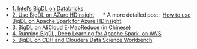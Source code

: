 
* [1. Intel’s BigDL on Databricks](https://databricks.com/blog/2017/02/09/intels-bigdl-databricks.html)
* [2. Use BigDL on AZure HDInsight](https://azure.microsoft.com/en-us/blog/use-bigdl-on-hdinsight-spark-for-distributed-deep-learning/)        * A more detailed post:  [How to use BigDL on Apache Spark for Azure HDInsight](https://blogs.msdn.microsoft.com/azuredatalake/2017/03/17/how-to-use-bigdl-on-apache-spark-for-azure-hdinsight/)
* [3. BigDL on AliCloud E-MapReduce (in Chinese)](https://yq.aliyun.com/articles/73347)
* [4. Running BigDL, Deep Learning for Apache Spark, on AWS](https://aws.amazon.com/blogs/ai/running-bigdl-deep-learning-for-apache-spark-on-aws/)
* [5. BigDL on CDH and Cloudera Data Science Workbench](http://blog.cloudera.com/blog/2017/04/bigdl-on-cdh-and-cloudera-data-science-workbench/)
